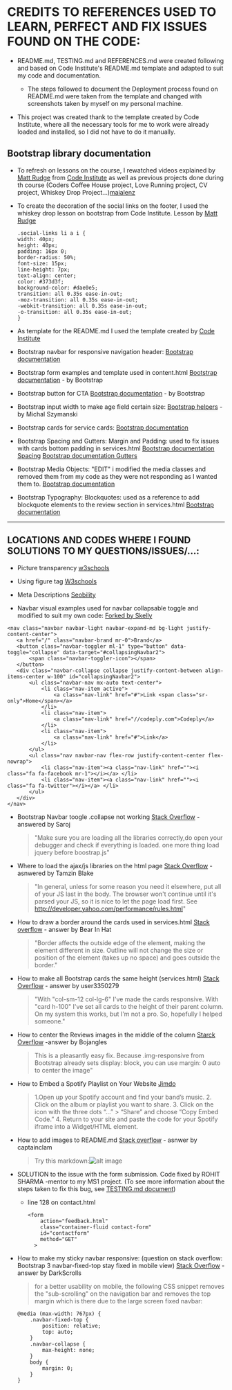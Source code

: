 # CREDITS TO REFERENCES USED TO LEARN, PERFECT AND FIX ISSUES FOUND ON THE CODE:

- README.md, TESTING.md and REFERENCES.md were created following and based on Code Institute's README.md template and adapted to suit my code and documentation.

  - The steps followed to document the Deployment process found on README.md were taken from the template and changed with screenshots taken by myself on my personal machine.

- This project was created thank to the template created by Code Institute, where all the necessary tools for me to work were already loaded and installed, so I did not have to do it manually.

## Bootstrap library documentation

- To refresh on lessons on the course, I rewatched videos explained by [Matt Rudge](https://github.com/lechien73) from [Code Institute](https://codeinstitute.net/) as well as previous projects done during th course (Coders Coffee House project, Love Running project, CV project, Whiskey Drop Project...)[maialenz](https://github.com/maialenz/Bootstrap-lesson-walkthrough/blob/master/)

- To create the decoration of the social links on the footer, I used the whiskey drop lesson on bootstrap from Code Institute. Lesson by [Matt Rudge](https://github.com/lechien73)
  ```
  .social-links li a i {
  width: 40px;
  height: 40px;
  padding: 16px 0;
  border-radius: 50%;
  font-size: 15px;
  line-height: 7px;
  text-align: center;
  color: #373d3f;
  background-color: #dae0e5;
  transition: all 0.35s ease-in-out;
  -moz-transition: all 0.35s ease-in-out;
  -webkit-transition: all 0.35s ease-in-out;
  -o-transition: all 0.35s ease-in-out;
  }
  ```
- As template for the README.md I used the template created by [Code Institute](https://github.com/Code-Institute-Solutions/SampleREADME#)

- Bootstrap navbar for responsive navigation header:
  [Bootstrap documentation](https://getbootstrap.com/docs/4.0/components/navbar/#placement)

- Bootstrap form examples and template used in content.html
  [Bootstrap documentation](https://getbootstrap.com/docs/4.0/components/forms/) - by Bootstrap

- Bootstrap button for CTA
  [Bootstrap documentation](https://getbootstrap.com/docs/4.0/components/buttons/) - by Bootstrap

- Bootstrap input width to make age field certain size:
  [Bootstrap helpers](https://mdbootstrap.com/snippets/jquery/ascensus/143796) - by Michal Szymanski

- Bootstrap cards for service cards:
  [Bootstrap documentation](https://getbootstrap.com/docs/4.0/components/card/)

- Bootstrap Spacing and Gutters: Margin and Padding: used to fix issues with cards bottom padding in services.html
  [Bootstrap documentation Spacing](https://getbootstrap.com/docs/5.0/utilities/spacing/)
  [Bootstrap documentation Gutters](https://getbootstrap.com/docs/5.0/layout/gutters/)

- Bootstrap Media Objects: "EDIT" i modified the media classes and removed them from my code as they were not responding as I wanted them to.
  [Bootstrap documentation](https://getbootstrap.com/docs/4.0/layout/media-object/)

- Bootstrap Typography: Blockquotes: used as a reference to add blockquote elements to the review section in services.html
  [Bootstrap documentation](https://getbootstrap.com/docs/5.0/content/typography/#blockquotes)

---

## LOCATIONS AND CODES WHERE I FOUND SOLUTIONS TO MY QUESTIONS/ISSUES/...:

- Picture transparency
  [w3schools](https://www.w3schools.com/css/css_image_transparency.asp)

- Using figure tag
  [W3schools](https://www.w3schools.com/tags/tag_figure.asp)

- Meta Descriptions
  [Seobility](https://www.seobility.net/en/wiki/Meta_Description?utm_source=google&utm_medium=cpc&utm_campaign=wiki_en&utm_term={meta%20description}&utm_content=lp_meta_description&gclid=CjwKCAjwjbCDBhAwEiwAiudBy-epL2rpkLLDqJb88jp65G95F3nlQOuhmnIzONLDApkr03Q6_vQu3BoCpDoQAvD_BwE)

- Navbar visual examples used for navbar collapsable toggle and modified to suit my own code:
  [Forked by Skelly](https://www.codeply.com/go/kTGlK9Axdk)

```
<nav class="navbar navbar-light navbar-expand-md bg-light justify-content-center">
   <a href="/" class="navbar-brand mr-0">Brand</a>
   <button class="navbar-toggler ml-1" type="button" data-toggle="collapse" data-target="#collapsingNavbar2">
       <span class="navbar-toggler-icon"></span>
   </button>
   <div class="navbar-collapse collapse justify-content-between align-items-center w-100" id="collapsingNavbar2">
       <ul class="navbar-nav mx-auto text-center">
           <li class="nav-item active">
               <a class="nav-link" href="#">Link <span class="sr-only">Home</span></a>
           </li>
           <li class="nav-item">
               <a class="nav-link" href="//codeply.com">Codeply</a>
           </li>
           <li class="nav-item">
               <a class="nav-link" href="#">Link</a>
           </li>
       </ul>
       <ul class="nav navbar-nav flex-row justify-content-center flex-nowrap">
           <li class="nav-item"><a class="nav-link" href=""><i class="fa fa-facebook mr-1"></i></a> </li>
           <li class="nav-item"><a class="nav-link" href=""><i class="fa fa-twitter"></i></a> </li>
       </ul>
   </div>
</nav>
```

- Bootstrap Navbar toogle .collapse not working
  [Stack Overflow](https://stackoverflow.com/questions/41497826/bootstrap-toggle-collapse-not-working) - answered by Saroj

  > "Make sure you are loading all the libraries correctly,do open your debugger and check if everything is loaded. one more thing load jquery before boostrap.js"

- Where to load the ajax/js libraries on the html page
  [Stack Overflow](https://stackoverflow.com/questions/7669996/where-is-the-best-place-to-put-javascript-ajax-in-a-document) - asnwered by Tamzin Blake

  > "In general, unless for some reason you need it elsewhere, put all of your JS last in the body. The browser won't continue until it's parsed your JS, so it is nice to let the page load first. See http://developer.yahoo.com/performance/rules.html"

- How to draw a border around the cards used in services.html
  [Stack overflow](https://stackoverflow.com/questions/9102900/css-outside-border) - answer by Bear In Hat

  > "Border affects the outside edge of the element, making the element different in size. Outline will not change the size or position of the element (takes up no space) and goes outside the border."

- How to make all Bootstrap cards the same height (services.html)
  [Stack Overflow](https://stackoverflow.com/questions/35868756/how-to-make-bootstrap-4-cards-the-same-height-in-card-columns#:~:text=You%20can%20apply%20the%20class,which%20stands%20for%20height%20100%25.&text=UPDATE%3A%20In%20Bootstrap%204%2C%20flexbox,will%20fill%20to%20full%20height.) - answer by user3350279

  > "With "col-sm-12 col-lg-6" I've made the cards responsive. With "card h-100" I've set all cards to the height of their parent column. On my system this works, but I'm not a pro. So, hopefully I helped someone."

- How to center the Reviews images in the middle of the column
  [Starck Overflow](https://stackoverflow.com/questions/18462808/responsive-image-align-center-bootstrap-3) -answer by Bojangles

  > This is a pleasantly easy fix. Because .img-responsive from Bootstrap already sets display: block, you can use margin: 0 auto to center the image"

- How to Embed a Spotify Playlist on Your Website
  [Jimdo](https://www.jimdo.com/blog/embed-spotify-playlist-on-website/)

  > 1.Open up your Spotify account and find your band’s music. 2. Click on the album or playlist you want to share. 3. Click on the icon with the three dots “…” > “Share” and choose “Copy Embed Code.” 4. Return to your site and paste the code for your Spotify iframe into a Widget/HTML element.

- How to add images to README.md
  [Stack overflow](https://stackoverflow.com/questions/14494747/how-to-add-images-to-readme-md-on-github) - asnwer by captainclam

  > Try this markdown:![alt image](http://url/to/img.png)

- SOLUTION to the issue with the form submission. Code fixed by ROHIT SHARMA -mentor to my MS1 project. (To see more information about the steps taken to fix this bug, see [TESTING.md document](TESTING.md))

  - line 128 on contact.html
    ```
    <form
        action="feedback.html"
        class="container-fluid contact-form"
        id="contactform"
        method="GET"
      >
    ```

- How to make my sticky navbar responsive: (question on stack overflow: Bootstrap 3 navbar-fixed-top stay fixed in mobile view)
  [Stack Overflow](https://stackoverflow.com/questions/18264944/bootstrap-3-navbar-fixed-top-stay-fixed-in-mobile-view) - answer by DarkScrolls
  > for a better usability on mobile, the following CSS snippet removes the "sub-scrolling" on the navigation bar and removes the top margin which is there due to the large screen fixed navbar:
  ```
  @media (max-width: 767px) {
      .navbar-fixed-top {
          position: relative;
          top: auto;
      }
      .navbar-collapse {
          max-height: none;
      }
      body {
          margin: 0;
      }
  }
  ```

